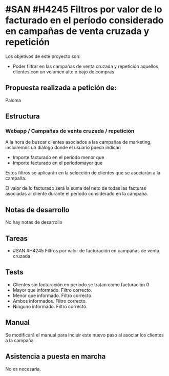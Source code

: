 # #SAN #H4245 Filtros por valor de lo facturado en el período considerado en campañas de venta cruzada y repetición

Los objetivos de este proyecto son:
+ Poder filtrar en las campañas de venta cruzada y repetición aquellos clientes con un volumen alto o bajo de compras

## Propuesta realizada a petición de:
Paloma

## Estructura

### Webapp / Campañas de venta cruzada / repetición
A la hora de buscar clientes asociados a las campañas de marketing, incluiremos un diálogo donde el usuario pueda indicar:
+ Importe facturado en el período menor que
+ Importe facturado en el períodomayor que

Estos filtros se aplicarán en la selección de clientes que se asociarán a la campaña.

El valor de lo facturado será la suma del neto de todas las facturas asociadas al cliente durante el período considerado en la campaña.

## Notas de desarrollo
No hay notas de desarrollo

## Tareas
* #SAN #H4245 Filtros por valor de facturación en campañas de venta cruzada

## Tests
+ Clientes sin facturación en período se tratan como facturación 0
+ Mayor que informado. Filtro correcto.
+ Menor que informado. Filtro correcto.
+ Ambos informados. Filtro correcto.
+ Ninguno informado. Filtro correcto.

## Manual
Se modificará el manual para incluir este nuevo paso al asociar los clientes a la campaña

## Asistencia a puesta en marcha
No es necesaria.
